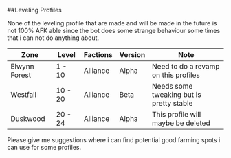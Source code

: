 ##Leveling Profiles

None of the leveling profile that are made and will be made in the future is not 100% AFK able since the bot does some strange behaviour some times that i can not do anything about.

| Zone          | Level   | Factions | Version | Note                                     |
|---------------|---------|----------|---------|------------------------------------------|
| Elwynn Forest | 1 - 10  | Alliance | Alpha   | Need to do a revamp on this profiles     |
| Westfall      | 10 - 20 | Alliance | Beta    | Needs some tweaking but is pretty stable |
| Duskwood      | 20 - 24 | Alliance | Alpha   | This profile will maybe be deleted       |

Please give me suggestions where i can find potential good farming spots i can use for some profiles.
